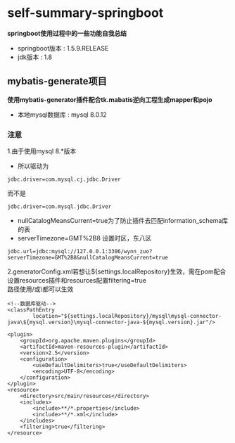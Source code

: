 # self-summary-springboot
__springboot使用过程中的一些功能自我总结__  
* springboot版本 : 1.5.9.RELEASE  
* jdk版本 : 1.8
## mybatis-generate项目
__使用mybatis-generator插件配合tk.mabatis逆向工程生成mapper和pojo__
* 本地mysql数据库 : mysql 8.0.12  
### 注意
1.由于使用mysql 8.*版本
* 所以驱动为
```
jdbc.driver=com.mysql.cj.jdbc.Driver
```
而不是
```
jdbc.driver=com.mysql.jdbc.Driver
```
* nullCatalogMeansCurrent=true为了防止插件去匹配information_schema库的表
* serverTimezone=GMT%2B8 设置时区，东八区
```
jdbc.url=jdbc:mysql://127.0.0.1:3306/wynn_zuo?serverTimezone=GMT%2B8&nullCatalogMeansCurrent=true
```
2.generatorConfig.xml若想让${settings.localRepository}生效，需在pom配合设置resources插件和resources配置filtering=true  
路径使用/或\都可以生效
```
<!--数据库驱动-->
<classPathEntry
        location="${settings.localRepository}/mysql\mysql-connector-java\${mysql.version}\mysql-connector-java-${mysql.version}.jar"/>
```
```
<plugin>
    <groupId>org.apache.maven.plugins</groupId>
    <artifactId>maven-resources-plugin</artifactId>
    <version>2.5</version>
    <configuration>
        <useDefaultDelimiters>true</useDefaultDelimiters>
        <encoding>UTF-8</encoding>
    </configuration>
</plugin>
<resource>
    <directory>src/main/resources</directory>
    <includes>
        <include>**/*.properties</include>
        <include>**/*.xml</include>
    </includes>
    <filtering>true</filtering>
</resource>
```


